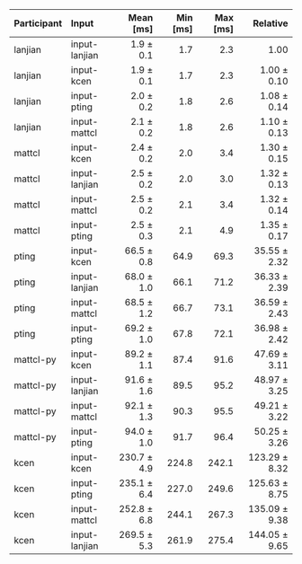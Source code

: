 | Participant | Input | Mean [ms] | Min [ms] | Max [ms] | Relative |
|:---|:---|---:|---:|---:|---:|
| lanjian | input-lanjian | 1.9 ± 0.1 | 1.7 | 2.3 | 1.00 |
| lanjian | input-kcen | 1.9 ± 0.1 | 1.7 | 2.3 | 1.00 ± 0.10 |
| lanjian | input-pting | 2.0 ± 0.2 | 1.8 | 2.6 | 1.08 ± 0.14 |
| lanjian | input-mattcl | 2.1 ± 0.2 | 1.8 | 2.6 | 1.10 ± 0.13 |
| mattcl | input-kcen | 2.4 ± 0.2 | 2.0 | 3.4 | 1.30 ± 0.15 |
| mattcl | input-lanjian | 2.5 ± 0.2 | 2.0 | 3.0 | 1.32 ± 0.13 |
| mattcl | input-mattcl | 2.5 ± 0.2 | 2.1 | 3.4 | 1.32 ± 0.14 |
| mattcl | input-pting | 2.5 ± 0.3 | 2.1 | 4.9 | 1.35 ± 0.17 |
| pting | input-kcen | 66.5 ± 0.8 | 64.9 | 69.3 | 35.55 ± 2.32 |
| pting | input-lanjian | 68.0 ± 1.0 | 66.1 | 71.2 | 36.33 ± 2.39 |
| pting | input-mattcl | 68.5 ± 1.2 | 66.7 | 73.1 | 36.59 ± 2.43 |
| pting | input-pting | 69.2 ± 1.0 | 67.8 | 72.1 | 36.98 ± 2.42 |
| mattcl-py | input-kcen | 89.2 ± 1.1 | 87.4 | 91.6 | 47.69 ± 3.11 |
| mattcl-py | input-lanjian | 91.6 ± 1.6 | 89.5 | 95.2 | 48.97 ± 3.25 |
| mattcl-py | input-mattcl | 92.1 ± 1.3 | 90.3 | 95.5 | 49.21 ± 3.22 |
| mattcl-py | input-pting | 94.0 ± 1.0 | 91.7 | 96.4 | 50.25 ± 3.26 |
| kcen | input-kcen | 230.7 ± 4.9 | 224.8 | 242.1 | 123.29 ± 8.32 |
| kcen | input-pting | 235.1 ± 6.4 | 227.0 | 249.6 | 125.63 ± 8.75 |
| kcen | input-mattcl | 252.8 ± 6.8 | 244.1 | 267.3 | 135.09 ± 9.38 |
| kcen | input-lanjian | 269.5 ± 5.3 | 261.9 | 275.4 | 144.05 ± 9.65 |
